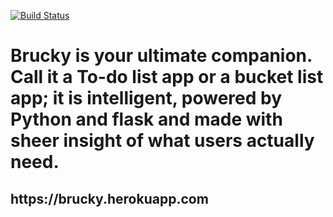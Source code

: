[![Build Status](https://travis-ci.org/debuggermalhotra/Brucky.svg?branch=master)](https://travis-ci.org/debuggermalhotra/Brucky)

<h1>Brucky is your ultimate companion. Call it a To-do list app or a bucket list app; it is intelligent, powered by Python and flask and made with sheer insight of what users actually need.</h1> 
<h2>https://brucky.herokuapp.com</h2>
